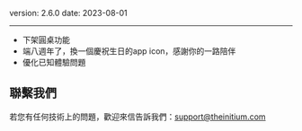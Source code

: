 version: 2.6.0
date: 2023-08-01

---

- 下架圓桌功能
- 端八週年了，換一個慶祝生日的app icon，感謝你的一路陪伴
- 優化已知體驗問題

## 聯繫我們

若您有任何技術上的問題，歡迎來信告訴我們：[support@theinitium.com](mailto:support@theinitium.com)